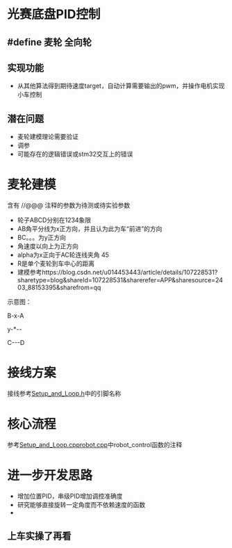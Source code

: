 # 光赛底盘PID控制
## #define 麦轮 全向轮
## 实现功能
* 从其他算法得到期待速度target，自动计算需要输出的pwm，并操作电机实现小车控制
## 潜在问题
* 麦轮建模理论需要验证
* 调参
* 可能存在的逻辑错误或stm32交互上的错误
# 麦轮建模

含有 //@@@ 注释的参数为待测或待实验参数

* 轮子ABCD分别在1234象限
* AB角平分线为x正方向，并且认为此为车“前进”的方向
* BC。。。为y正方向
* 角速度以向上为正方向
* alpha为x正向于AC轮连线夹角 45
* R是单个麦轮到车中心的距离
* 建模参考https://blog.csdn.net/u014453443/article/details/107228531?sharetype=blog&shareId=107228531&sharerefer=APP&sharesource=2403_88153395&sharefrom=qq

示意图：

B-x-A

y-*--

C---D



# 接线方案
接线参考[Setup_and_Loop.h](Core/Inc/Setup_and_Loop.h)中的引脚名称

# 核心流程
参考[Setup_and_Loop.cpp](Core/Src/Setup_and_Loop.cpp)[robot.cpp](Core/Src/robot.cpp)中robot_control函数的注释

# 进一步开发思路
* 增加位置PID，串级PID增加调控准确度
* 研究能够直接旋转一定角度而不依赖速度的函数
* 
## 上车实操了再看